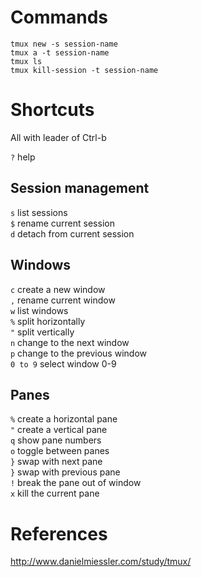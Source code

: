 Commands
========

    tmux new -s session-name  
    tmux a -t session-name  
    tmux ls  
    tmux kill-session -t session-name

Shortcuts
=========

All with leader of Ctrl-b

`?` help  

Session management
------------------

`s` list sessions  
`$` rename current session  
`d` detach from current session  

Windows
-------

`c` create a new window  
`,` rename current window  
`w` list windows  
`%` split horizontally  
`"` split vertically  
`n` change to the next window  
`p` change to the previous window  
`0 to 9` select window 0-9  

Panes
-----

`%` create a horizontal pane  
`"` create a vertical pane  
`q` show pane numbers  
`o` toggle between panes  
`}` swap with next pane  
`}` swap with previous pane  
`!` break the pane out of window  
`x` kill the current pane

References
==========

http://www.danielmiessler.com/study/tmux/
